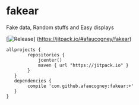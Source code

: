 # fakear
Fake data, Random stuffs and Easy displays

[![Release](https://jitpack.io/v/afaucogney/fakear.svg)]
(https://jitpack.io/#afaucogney/fakear)

    allprojects {
            repositories {
                jcenter()
                maven { url "https://jitpack.io" }
            }
       }
       dependencies {
            compile 'com.github.afaucogney:fakear:+'
       }
    }